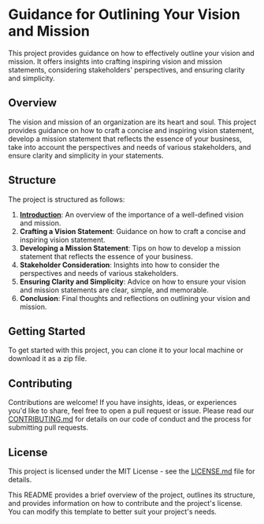 # Guidance for Outlining Your Vision and Mission

This project provides guidance on how to effectively outline your vision and mission. It offers insights into crafting inspiring vision and mission statements, considering stakeholders' perspectives, and ensuring clarity and simplicity.

## Overview

The vision and mission of an organization are its heart and soul. This project provides guidance on how to craft a concise and inspiring vision statement, develop a mission statement that reflects the essence of your business, take into account the perspectives and needs of various stakeholders, and ensure clarity and simplicity in your statements.

## Structure

The project is structured as follows:

1. [**Introduction**](https://github.com/mrthomware/MakerSpace/blob/main/MakerSpace/4.1_Outline_your_vision%2C_mission%2C_and_objectives/Guidance%20for%20Outlining%20Your%20Vision%20and%20Mission/Introduction.md): An overview of the importance of a well-defined vision and mission.
2. **Crafting a Vision Statement**: Guidance on how to craft a concise and inspiring vision statement.
3. **Developing a Mission Statement**: Tips on how to develop a mission statement that reflects the essence of your business.
4. **Stakeholder Consideration**: Insights into how to consider the perspectives and needs of various stakeholders.
5. **Ensuring Clarity and Simplicity**: Advice on how to ensure your vision and mission statements are clear, simple, and memorable.
6. **Conclusion**: Final thoughts and reflections on outlining your vision and mission.

## Getting Started

To get started with this project, you can clone it to your local machine or download it as a zip file.

## Contributing

Contributions are welcome! If you have insights, ideas, or experiences you'd like to share, feel free to open a pull request or issue. Please read our [CONTRIBUTING.md](CONTRIBUTING.md) for details on our code of conduct and the process for submitting pull requests.

## License

This project is licensed under the MIT License - see the [LICENSE.md](LICENSE.md) file for details.

This README provides a brief overview of the project, outlines its structure, and provides information on how to contribute and the project's license. You can modify this template to better suit your project's needs.
